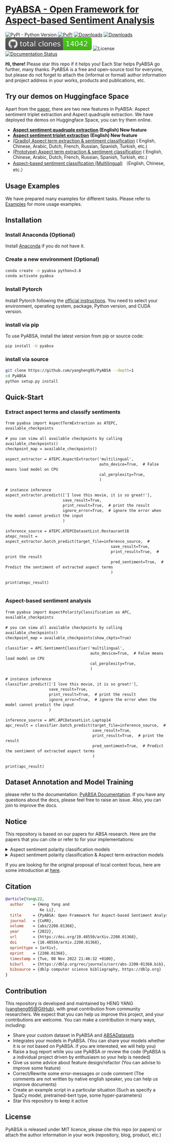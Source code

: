 # [PyABSA - Open Framework for Aspect-based Sentiment Analysis](https://arxiv.org/pdf/2208.01368)

![PyPI - Python Version](https://img.shields.io/badge/python-3.8-gold.svg)
[![PyPI](https://img.shields.io/pypi/v/pyabsa)](https://pypi.org/project/pyabsa/)
[![Downloads](https://pepy.tech/badge/pyabsa)](https://pepy.tech/project/pyabsa)
[![Downloads](https://pepy.tech/badge/pyabsa/month)](https://pepy.tech/project/pyabsa)
[![total clones](https://raw.githubusercontent.com/yangheng95/PyABSA/traffic/total_clones.svg)](https://github.com/yangheng95/PyABSA/tree/traffic#-total-traffic-data-badge)
![License](https://img.shields.io/pypi/l/pyabsa?logo=PyABSA)
[![Documentation Status](https://readthedocs.org/projects/pyabsa/badge/?version=v2)](https://pyabsa.readthedocs.io/en/latest/)


**Hi, there!** Please star this repo if it helps you! Each Star helps PyABSA go further, many thanks. PyABSA is a free
and open-source tool for everyone, but please do not forget to attach the (informal or formal) author
information and project address in your works, products and publications, etc.

## Try our demos on Huggingface Space

Apart from the [paper](https://arxiv.org/pdf/2208.01368), there are two new features in PyABSA: Aspect sentiment triplet extraction and Aspect quadruple extraction.
We have deployed the demos on Huggingface Space, you can try them online.
- **[Aspect sentiment quadruple extraction](https://huggingface.co/spaces/yangheng/PyABSA) (English) New feature**
- **[Aspect sentiment triplet extraction](https://huggingface.co/spaces/yangheng/PyABSA) (English) New feature**
- [(Gradio) Aspect term extraction & sentiment classification](https://huggingface.co/spaces/Gradio-Blocks/Multilingual-Aspect-Based-Sentiment-Analysis) (
  English, Chinese, Arabic, Dutch, French, Russian, Spanish, Turkish, etc.)
- [(Prototype) Aspect term extraction & sentiment classification](https://huggingface.co/spaces/yangheng/PyABSA-ATEPC) (
  English,
  Chinese, Arabic, Dutch, French, Russian, Spanish, Turkish, etc.)
- [Aspect-based sentiment classification (Multilingual)](https://huggingface.co/spaces/yangheng/PyABSA-APC) （English,
  Chinese, etc.）

## Usage Examples
We have prepared many examples for different tasks. Please refer to [Examples](./examples-v2) for more usage examples.

## Installation

### Install Anaconda (Optional)
Install [Anaconda](https://www.anaconda.com/products/individual) if you do not have it.

### Create a new environment (Optional)
```bash
conda create -n pyabsa python=3.8
conda activate pyabsa
```

### Install Pytorch
Install Pytorch following the [official instructions](https://pytorch.org/get-started/locally/). 
You need to select your environment, operating system, package, Python version, and CUDA version.

### install via pip

To use PyABSA, install the latest version from pip or source code:

```bash
pip install -U pyabsa
```

### install via source

```bash
git clone https://github.com/yangheng95/PyABSA --depth=1
cd PyABSA 
python setup.py install
```

## Quick-Start

### Extract aspect terms and classify sentiments

```python3
from pyabsa import AspectTermExtraction as ATEPC, available_checkpoints

# you can view all available checkpoints by calling available_checkpoints()
checkpoint_map = available_checkpoints()

aspect_extractor = ATEPC.AspectExtractor('multilingual',
                                         auto_device=True,  # False means load model on CPU
                                         cal_perplexity=True,
                                         )

# instance inference
aspect_extractor.predict(['I love this movie, it is so great!'],
                         save_result=True,
                         print_result=True,  # print the result
                         ignore_error=True,  # ignore the error when the model cannot predict the input
                         )

inference_source = ATEPC.ATEPCDatasetList.Restaurant16
atepc_result = aspect_extractor.batch_predict(target_file=inference_source,  #
                                              save_result=True,
                                              print_result=True,  # print the result
                                              pred_sentiment=True,  # Predict the sentiment of extracted aspect terms
                                              )

print(atepc_result)


```
### Aspect-based sentiment analysis

```python3
from pyabsa import AspectPolarityClassification as APC, available_checkpoints

# you can view all available checkpoints by calling available_checkpoints()
checkpoint_map = available_checkpoints(show_ckpts=True)

classifier = APC.SentimentClassifier('multilingual',
                                     auto_device=True,  # False means load model on CPU
                                     cal_perplexity=True,
                                     )

# instance inference
classifier.predict(['I love this movie, it is so great!'],
                   save_result=True,
                   print_result=True,  # print the result
                   ignore_error=True,  # ignore the error when the model cannot predict the input
                   )

inference_source = APC.APCDatasetList.Laptop14
apc_result = classifier.batch_predict(target_file=inference_source,  #
                                      save_result=True,
                                      print_result=True,  # print the result
                                      pred_sentiment=True,  # Predict the sentiment of extracted aspect terms
                                      )

print(apc_result)

```
## Dataset Annotation and Model Training
please refer to the documentation: [PyABSA Documentation](https://pyabsa.readthedocs.io/en/v2/).
If you have any questions about the docs, please feel free to raise an issue. Also, you can join to improve the docs.

## Notice

This repository is based on our papers for ABSA research. Here are the papers that you can cite or refer to for your
implementations:

<details>
<summary>
Aspect sentiment polarity classification models
</summary>

1. [Back to Reality: Leveraging Pattern-driven Modeling to Enable Affordable Sentiment Dependency Learning](https://arxiv.org/abs/2110.08604) (
   e.g., Fast-LSA, 2020)
2. [Learning for target-dependent sentiment based on local context-aware embedding](https://link.springer.com/article/10.1007/s11227-021-04047-1) (
   e.g., LCA-Net, 2020)
3. [LCF: A Local Context Focus Mechanism for Aspect-Based Sentiment Classification](https://www.mdpi.com/2076-3417/9/16/3389) (
   e.g., LCF-BERT, 2019)

</details>

<details>
<summary>
Aspect sentiment polarity classification & Aspect term extraction models
</summary>

1. [A multi-task learning model for Chinese-oriented aspect polarity classification and aspect term extraction](https://www.sciencedirect.com/science/article/pii/S0925231220312534)] (
   e.g., Fast-LCF-ATEPC, 2020)
2. [(Arxiv) A multi-task learning model for Chinese-oriented aspect polarity classification and aspect term extraction](https://arxiv.org/pdf/1912.07976.pdf)

</details>

If you are looking for the original proposal of local context focus, here are some introduction at
[here](https://github.com/yangheng95/PyABSA/tree/release/demos/documents).

## Citation
```bibtex
@article{YangL22,
  author    = {Heng Yang and
               Ke Li},
  title     = {PyABSA: Open Framework for Aspect-based Sentiment Analysis},
  journal   = {CoRR},
  volume    = {abs/2208.01368},
  year      = {2022},
  url       = {https://doi.org/10.48550/arXiv.2208.01368},
  doi       = {10.48550/arXiv.2208.01368},
  eprinttype = {arXiv},
  eprint    = {2208.01368},
  timestamp = {Tue, 08 Nov 2022 21:46:32 +0100},
  biburl    = {https://dblp.org/rec/journals/corr/abs-2208-01368.bib},
  bibsource = {dblp computer science bibliography, https://dblp.org}
}
```
## Contribution

This repository is developed and maintained by HENG YANG ([yangheng95@GitHub](https://github.com/yangheng95)),
with great contribution from community researchers.
We expect that you can help us improve this project, and your contributions are welcome. You can make a contribution in
many ways, including:

- Share your custom dataset in PyABSA and [ABSADatasets](https://github.com/yangheng95/ABSADatasets)
- Integrates your models in PyABSA. (You can share your models whether it is or not based on PyABSA. if you are
  interested, we will help you)
- Raise a bug report while you use PyABSA or review the code (PyABSA is a individual project driven by enthusiasm so
  your help is needed)
- Give us some advice about feature design/refactor (You can advise to improve some feature)
- Correct/Rewrite some error-messages or code comment (The comments are not written by native english speaker, you can
  help us improve documents)
- Create an example script in a particular situation (Such as specify a SpaCy model, pretrained-bert type, some
  hyper-parameters)
- Star this repository to keep it active



## License

PyABSA is released under MIT licence, please cite this repo (or papers) or attach the author information in your work
(repository, blog, product, etc.)
